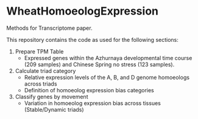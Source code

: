 # WheatHomoeologExpression
Methods for Transcriptome paper. 

This repository contains the code as used for the following sections:

1. Prepare TPM Table 
    * Expressed genes within the Azhurnaya developmental time course (209 samples) and Chinese Spring no stress (123 samples).
2. Calculate triad category
    *  Relative expression levels of the A, B, and D genome homoeologs across triads
    *  Definition of homoeolog expression bias categories
3.  Classify genes by movement
    * Variation in homoeolog expression bias across tissues (Stable/Dynamic triads)

